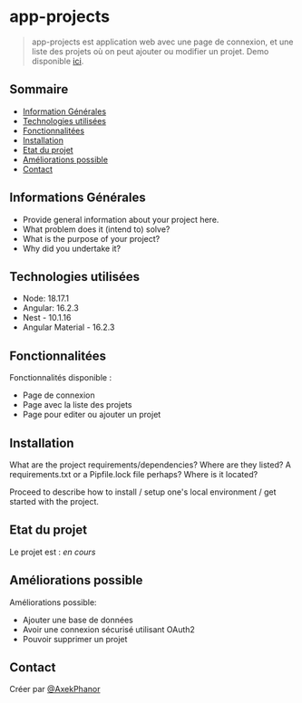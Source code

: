# app-projects
> app-projects est application web avec une page de connexion, et une liste des projets où on peut ajouter ou modifier un projet.
> Demo disponible [ici](https://www.example.com). <!-- If you have the project hosted somewhere, include the link here. -->

## Sommaire
* [Information Générales](#general-information)
* [Technologies utilisées](#technologies-used)
* [Fonctionnalitées](#features)
* [Installation](#setup)
* [Etat du projet](#project-status)
* [Améliorations possible](#room-for-improvement)
* [Contact](#contact)
<!-- * [License](#license) -->


## Informations Générales
- Provide general information about your project here.
- What problem does it (intend to) solve?
- What is the purpose of your project?
- Why did you undertake it?
<!-- You don't have to answer all the questions - just the ones relevant to your project. -->


## Technologies utilisées
- Node: 18.17.1
- Angular: 16.2.3
- Nest - 10.1.16
- Angular Material - 16.2.3


## Fonctionnalitées
Fonctionnalités disponible :
- Page de connexion
- Page avec la liste des projets
- Page pour editer ou ajouter un projet


## Installation
What are the project requirements/dependencies? Where are they listed? A requirements.txt or a Pipfile.lock file perhaps? Where is it located?

Proceed to describe how to install / setup one's local environment / get started with the project.


## Etat du projet
Le projet est : _en cours_ 


## Améliorations possible

Améliorations possible:
- Ajouter une base de données
- Avoir une connexion sécurisé utilisant OAuth2
- Pouvoir supprimer un projet

## Contact
Créer par [@AxekPhanor](https://github.com/AxekPhanor)
